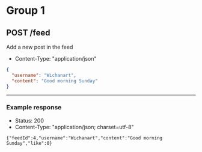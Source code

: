 # Group 1
## POST /feed

Add a new post in the feed

* Content-Type: "application/json"

```json
{
  "username": "Wichanart",
  "content": "Good morning Sunday"
}
```

---

### Example response

* Status: 200
* Content-Type: "application/json; charset=utf-8"

```
{"feedId":4,"username":"Wichanart","content":"Good morning Sunday","like":0}
```